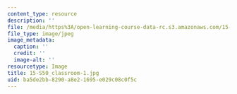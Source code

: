 ```yaml
---
content_type: resource
description: ''
file: /media/https%3A/open-learning-course-data-rc.s3.amazonaws.com/15-s50-poker-theory-and-analytics-january-iap-2015/ba5de2bb8290a8e21695e029c08c0f5c_15-S50_classroom-1.jpg
file_type: image/jpeg
image_metadata:
  caption: ''
  credit: ''
  image-alt: ''
resourcetype: Image
title: 15-S50_classroom-1.jpg
uid: ba5de2bb-8290-a8e2-1695-e029c08c0f5c
---
```

